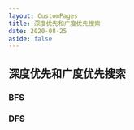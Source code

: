 ```yaml
---
layout: CustomPages
title: 深度优先和广度优先搜索
date: 2020-08-25
aside: false
---
```


## 深度优先和广度优先搜索

### BFS

### DFS
